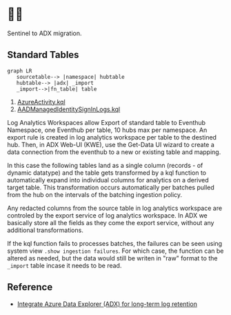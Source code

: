 # 🐻‍❄️
Sentinel to ADX migration.

## Standard Tables
```mermaid
graph LR
   sourcetable--> |namespace| hubtable
   hubtable--> |adx| _import
   _import-->|fn_table| table
```

1. [AzureActivity.kql](AzureActivity.kql)
2. [AADManagedIdentitySignInLogs.kql](AADManagedIdentitySignInLogs.kql)

Log Analytics Workspaces allow Export of standard table to Eventhub Namespace, one Eventhub per table, 10 hubs max per namespace. An export rule is created in log analytics workspace per table to the destined hub. Then, in ADX Web-UI (KWE), use the Get-Data UI wizard to create a data connection from the eventhub to a new or existing table and mapping. 

In this case the following tables land as a single column (records - of dynamic datatype) and the table gets transformed by a kql function to automatically expand into individual columns for analytics on a derived target table. This transformation occurs automatically per batches pulled from the hub on the intervals of the batching ingestion policy. 

Any redacted columns from the source table in log analytics workspace are controled by the export service of log analytics workspace. In ADX we basically store all the fields as they come the export service, without any additional transformations. 

If the kql function fails to processes batches, the failures can be seen using system view `.show ingestion failures`. For which case, the function can be altered as needed, but the data would still be writen in "raw" format to the `_import` table incase it needs to be read.

## Reference
- [Integrate Azure Data Explorer (ADX) for long-term log retention](https://github.com/Azure/Azure-Sentinel/tree/master/Tools/AzureDataExplorer)
